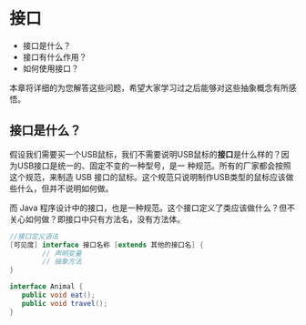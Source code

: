 # 接口

- 接口是什么？
- 接口有什么作用？
- 如何使用接口？

本章将详细的为您解答这些问题，希望大家学习过之后能够对这些抽象概念有所感悟。

## 接口是什么？
假设我们需要买一个USB鼠标，我们不需要说明USB鼠标的**接口**是什么样的？因为USB接口是统一的、固定不变的一种型号，是一
种规范。所有的厂家都会按照这个规范，来制造 USB 接口的鼠标。这个规范只说明制作USB类型的鼠标应该做些什么，但并不说明如何做。

而 Java 程序设计中的接口，也是一种规范。这个接口定义了类应该做什么？但不关心如何做？即接口中只有方法名，没有方法体。

```java
//接口定义语法
[可见度] interface 接口名称 [extends 其他的接口名] {
        // 声明变量
        // 抽象方法
}
```

```java
interface Animal {
   public void eat();
   public void travel();
}
```